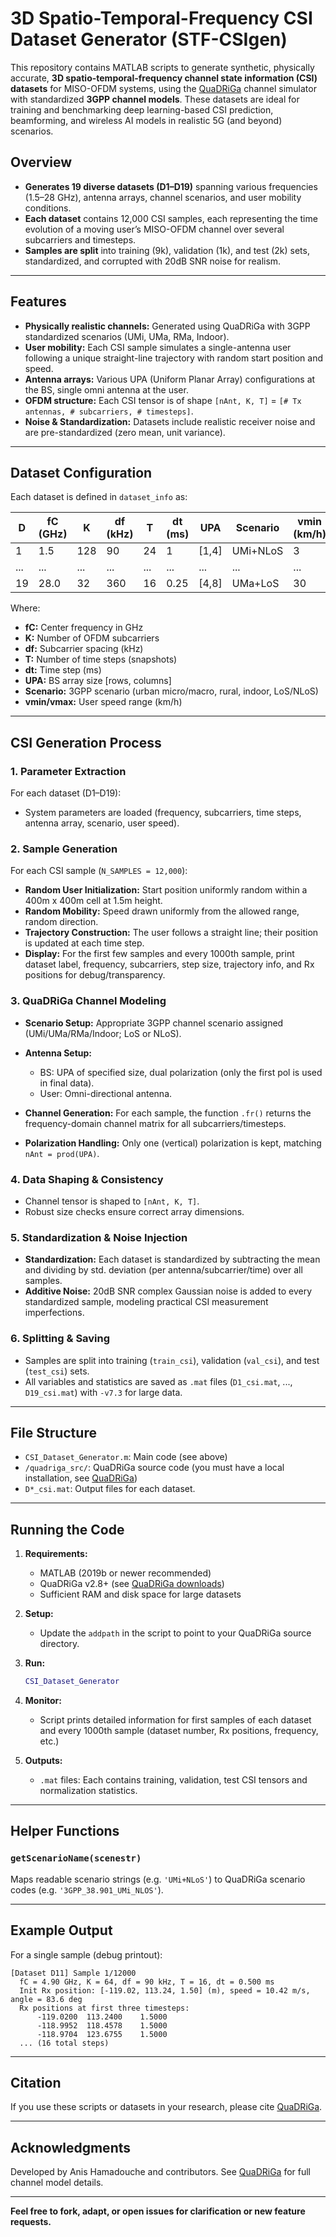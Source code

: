 # 3D Spatio-Temporal-Frequency CSI Dataset Generator (STF-CSIgen)

This repository contains MATLAB scripts to generate synthetic, physically accurate, **3D spatio-temporal-frequency channel state information (CSI) datasets** for MISO-OFDM systems, using the [QuaDRiGa](https://quadriga-channel-model.de/) channel simulator with standardized **3GPP channel models**. These datasets are ideal for training and benchmarking deep learning-based CSI prediction, beamforming, and wireless AI models in realistic 5G (and beyond) scenarios.

## Overview

* **Generates 19 diverse datasets (D1–D19)** spanning various frequencies (1.5–28 GHz), antenna arrays, channel scenarios, and user mobility conditions.
* **Each dataset** contains 12,000 CSI samples, each representing the time evolution of a moving user’s MISO-OFDM channel over several subcarriers and timesteps.
* **Samples are split** into training (9k), validation (1k), and test (2k) sets, standardized, and corrupted with 20dB SNR noise for realism.

---

## Features

* **Physically realistic channels:** Generated using QuaDRiGa with 3GPP standardized scenarios (UMi, UMa, RMa, Indoor).
* **User mobility:** Each CSI sample simulates a single-antenna user following a unique straight-line trajectory with random start position and speed.
* **Antenna arrays:** Various UPA (Uniform Planar Array) configurations at the BS, single omni antenna at the user.
* **OFDM structure:** Each CSI tensor is of shape `[nAnt, K, T]` = `[# Tx antennas, # subcarriers, # timesteps]`.
* **Noise & Standardization:** Datasets include realistic receiver noise and are pre-standardized (zero mean, unit variance).

---

## Dataset Configuration

Each dataset is defined in `dataset_info` as:

| D   | fC (GHz) | K   | df (kHz) | T   | dt (ms) | UPA    | Scenario | vmin (km/h) | vmax (km/h) |
| --- | -------- | --- | -------- | --- | ------- | ------ | -------- | ----------- | ----------- |
| 1   | 1.5      | 128 | 90       | 24  | 1       | \[1,4] | UMi+NLoS | 3           | 50          |
| ... | ...      | ... | ...      | ... | ...     | ...    | ...      | ...         | ...         |
| 19  | 28.0     | 32  | 360      | 16  | 0.25    | \[4,8] | UMa+LoS  | 30          | 100         |

Where:

* **fC:** Center frequency in GHz
* **K:** Number of OFDM subcarriers
* **df:** Subcarrier spacing (kHz)
* **T:** Number of time steps (snapshots)
* **dt:** Time step (ms)
* **UPA:** BS array size \[rows, columns]
* **Scenario:** 3GPP scenario (urban micro/macro, rural, indoor, LoS/NLoS)
* **vmin/vmax:** User speed range (km/h)

---

## CSI Generation Process

### 1. **Parameter Extraction**

For each dataset (D1–D19):

* System parameters are loaded (frequency, subcarriers, time steps, antenna array, scenario, user speed).

### 2. **Sample Generation**

For each CSI sample (`N_SAMPLES = 12,000`):

* **Random User Initialization:** Start position uniformly random within a 400m x 400m cell at 1.5m height.
* **Random Mobility:** Speed drawn uniformly from the allowed range, random direction.
* **Trajectory Construction:** The user follows a straight line; their position is updated at each time step.
* **Display:** For the first few samples and every 1000th sample, print dataset label, frequency, subcarriers, step size, trajectory info, and Rx positions for debug/transparency.

### 3. **QuaDRiGa Channel Modeling**

* **Scenario Setup:** Appropriate 3GPP channel scenario assigned (UMi/UMa/RMa/Indoor; LoS or NLoS).
* **Antenna Setup:**

  * BS: UPA of specified size, dual polarization (only the first pol is used in final data).
  * User: Omni-directional antenna.
* **Channel Generation:** For each sample, the function `.fr()` returns the frequency-domain channel matrix for all subcarriers/timesteps.
* **Polarization Handling:** Only one (vertical) polarization is kept, matching `nAnt = prod(UPA)`.

### 4. **Data Shaping & Consistency**

* Channel tensor is shaped to `[nAnt, K, T]`.
* Robust size checks ensure correct array dimensions.

### 5. **Standardization & Noise Injection**

* **Standardization:** Each dataset is standardized by subtracting the mean and dividing by std. deviation (per antenna/subcarrier/time) over all samples.
* **Additive Noise:** 20dB SNR complex Gaussian noise is added to every standardized sample, modeling practical CSI measurement imperfections.

### 6. **Splitting & Saving**

* Samples are split into training (`train_csi`), validation (`val_csi`), and test (`test_csi`) sets.
* All variables and statistics are saved as `.mat` files (`D1_csi.mat`, ..., `D19_csi.mat`) with `-v7.3` for large data.

---

## File Structure

* `CSI_Dataset_Generator.m`: Main code (see above)
* `/quadriga_src/`: QuaDRiGa source code (you must have a local installation, see [QuaDRiGa](https://quadriga-channel-model.de/))
* `D*_csi.mat`: Output files for each dataset.

---

## Running the Code

1. **Requirements:**

   * MATLAB (2019b or newer recommended)
   * QuaDRiGa v2.8+ (see [QuaDRiGa downloads](https://quadriga-channel-model.de/))
   * Sufficient RAM and disk space for large datasets

2. **Setup:**

   * Update the `addpath` in the script to point to your QuaDRiGa source directory.

3. **Run:**

   ```matlab
   CSI_Dataset_Generator
   ```

4. **Monitor:**

   * Script prints detailed information for first samples of each dataset and every 1000th sample (dataset number, Rx positions, frequency, etc.)

5. **Outputs:**

   * `.mat` files: Each contains training, validation, test CSI tensors and normalization statistics.

---

## Helper Functions

### `getScenarioName(scenestr)`

Maps readable scenario strings (e.g. `'UMi+NLoS'`) to QuaDRiGa scenario codes (e.g. `'3GPP_38.901_UMi_NLOS'`).

---

## Example Output

For a single sample (debug printout):

```
[Dataset D11] Sample 1/12000
  fC = 4.90 GHz, K = 64, df = 90 kHz, T = 16, dt = 0.500 ms
  Init Rx position: [-119.02, 113.24, 1.50] (m), speed = 10.42 m/s, angle = 83.6 deg
  Rx positions at first three timesteps:
      -119.0200  113.2400    1.5000
      -118.9952  118.4578    1.5000
      -118.9704  123.6755    1.5000
  ... (16 total steps)
```

---

## Citation

If you use these scripts or datasets in your research, please cite [QuaDRiGa](https://quadriga-channel-model.de/).

---

## Acknowledgments

Developed by Anis Hamadouche and contributors.
See [QuaDRiGa](https://quadriga-channel-model.de/) for full channel model details.

---

**Feel free to fork, adapt, or open issues for clarification or new feature requests.**

